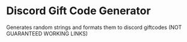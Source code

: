 # Discord Gift Code Generator

Generates random strings and formats them to discord giftcodes (NOT GUARANTEED WORKING LINKS)
